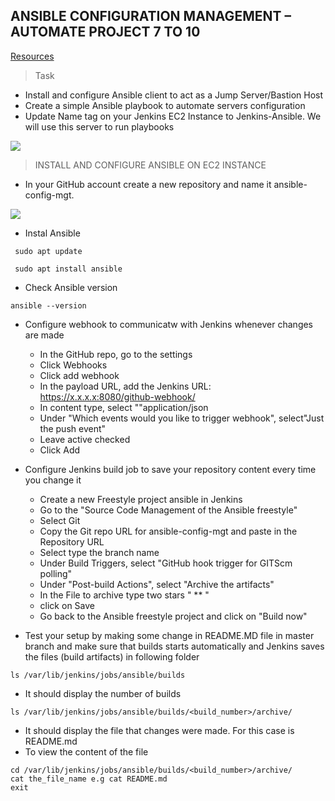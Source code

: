 ## ANSIBLE CONFIGURATION MANAGEMENT – AUTOMATE PROJECT 7 TO 10

[Resources](https://www.youtube.com/watch?v=uuhhOhWTrrs)

> Task
- Install and configure Ansible client to act as a Jump Server/Bastion Host
- Create a simple Ansible playbook to automate servers configuration
- Update Name tag on your Jenkins EC2 Instance to Jenkins-Ansible. We will use this server to run playbooks

 ![](images/project11/web-server-reachable.png)

 > INSTALL AND CONFIGURE ANSIBLE ON EC2 INSTANCE

 - In your GitHub account create a new repository and name it ansible-config-mgt.

  ![](images/project11/web-server-reachable.png)

- Instal Ansible
```
 sudo apt update

 sudo apt install ansible
```

- Check Ansible version
```
ansible --version
```

- Configure webhook to communicatw with Jenkins whenever changes are made
    * In the GitHub repo, go to the settings
    * Click Webhooks
    * Click add webhook
    * In the payload URL, add the Jenkins URL: https://x.x.x.x:8080/github-webhook/
    * In content type, select ""application/json
    * Under "Which events would you like to trigger webhook", select"Just the push event"
    * Leave active checked
    * Click Add

- Configure Jenkins build job to save your repository content every time you change it
    * Create a new Freestyle project ansible in Jenkins
    * Go to the "Source Code Management of the Ansible freestyle"
    * Select Git
    * Copy the Git repo URL for ansible-config-mgt and paste in the Repository URL
    * Select type the branch name
    * Under Build Triggers, select "GitHub hook trigger for GITScm polling"
    * Under "Post-build Actions", select "Archive the artifacts"
    * In the File to archive type two stars " ** "
    * click on Save
    * Go back to the Ansible freestyle project and click on "Build now"
- Test your setup by making some change in README.MD file in master branch and make sure that builds starts automatically and Jenkins saves the files (build artifacts) in following folder
```
ls /var/lib/jenkins/jobs/ansible/builds
```
* It should display the number of builds

```
ls /var/lib/jenkins/jobs/ansible/builds/<build_number>/archive/
```
* It should display the file that changes were made. For this case is README.md
* To view the content of the file 

```
cd /var/lib/jenkins/jobs/ansible/builds/<build_number>/archive/
cat the_file_name e.g cat README.md
exit
```


